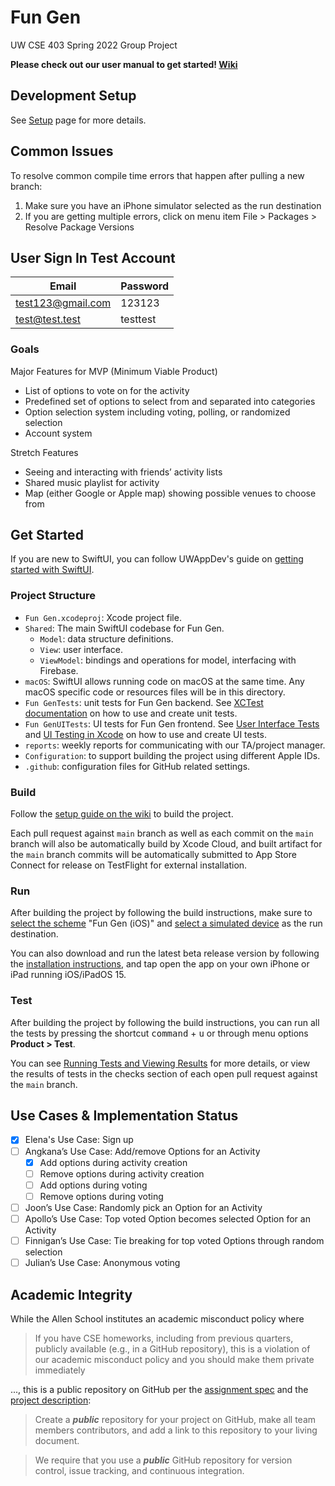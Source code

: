# Fun Gen

UW CSE 403 Spring 2022 Group Project

**Please check out our user manual to get started! [Wiki](https://github.com/Fun-Gen/Fun-Gen/wiki)**

## Development Setup

See [Setup](./Setup) page for more details.

## Common Issues

To resolve common compile time errors that happen after pulling a new branch:

1. Make sure you have an iPhone simulator selected as the run destination
2. If you are getting multiple errors, click on menu item File > Packages > Resolve Package Versions

## User Sign In Test Account

|Email|Password|
|--|--|
|test123@gmail.com|123123|
|test@test.test|testtest|



### Goals

Major Features for MVP (Minimum Viable Product)

- List of options to vote on for the activity
- Predefined set of options to select from and separated into categories
- Option selection system including voting, polling, or randomized selection
- Account system

Stretch Features

- Seeing and interacting with friends’ activity lists
- Shared music playlist for activity
- Map (either Google or Apple map) showing possible venues to choose from

## Get Started

If you are new to SwiftUI, you can follow UWAppDev's guide on
[getting started with SwiftUI](https://uwdev.app/resources/getting-started/swiftui).

### Project Structure

- `Fun Gen.xcodeproj`: Xcode project file.
- `Shared`: The main SwiftUI codebase for Fun Gen.
    - `Model`: data structure definitions.
    - `View`: user interface.
    - `ViewModel`: bindings and operations for model, interfacing with Firebase.
- `macOS`: SwiftUI allows running code on macOS at the same time.
    Any macOS specific code or resources files will be in this directory.
- `Fun GenTests`: unit tests for Fun Gen backend. 
    See [XCTest documentation](https://developer.apple.com/documentation/xctest) 
    on how to use and create unit tests.
- `Fun GenUITests`: UI tests for Fun Gen frontend.
    See [User Interface Tests](https://developer.apple.com/documentation/xctest/user_interface_tests)
    and [UI Testing in Xcode](https://developer.apple.com/videos/play/wwdc2015/406/) 
    on how to use and create UI tests.
- `reports`: weekly reports for communicating with our TA/project manager.
- `Configuration`: to support building the project using different Apple IDs.
- `.github`: configuration files for GitHub related settings.

### Build

Follow the [setup guide on the wiki](https://github.com/Fun-Gen/Fun-Gen/wiki) to build the project.

Each pull request against `main` branch as well as each commit on the `main` branch will also be automatically build by Xcode Cloud,
and built artifact for the `main` branch commits will be automatically submitted to App Store Connect for release on TestFlight for external installation.

### Run

After building the project by following the build instructions,
make sure to [select the scheme](https://developer.apple.com/documentation/xcode/running-your-app-in-the-simulator-or-on-a-device#Choose-a-Scheme) "Fun Gen (iOS)"
and [select a simulated device](https://developer.apple.com/documentation/xcode/running-your-app-in-the-simulator-or-on-a-device#Choose-a-Scheme#Select-a-Simulated-Device) as the run destination.

You can also download and run the latest beta release version by 
following the [installation instructions](https://github.com/Fun-Gen/Fun-Gen/wiki#installation),
and tap open the app on your own iPhone or iPad running iOS/iPadOS 15.

### Test

After building the project by following the build instructions,
you can run all the tests by pressing the shortcut <kbd>command</kbd> + <kbd>u</kbd> or
through menu options **Product > Test**.

You can see [Running Tests and Viewing Results](https://developer.apple.com/library/archive/documentation/DeveloperTools/Conceptual/testing_with_xcode/chapters/05-running_tests.html) for more details,
or view the results of tests in the checks section of each open pull request against the `main` branch.

## Use Cases & Implementation Status

- [x] Elena's Use Case: Sign up
- [ ] Angkana’s Use Case: Add/remove Options for an Activity
    - [x] Add options during activity creation
    - [ ] Remove options during activity creation
    - [ ] Add options during voting
    - [ ] Remove options during voting
- [ ] Joon’s Use Case: Randomly pick an Option for an Activity
- [ ] Apollo’s Use Case: Top voted Option becomes selected Option for an Activity
- [ ] Finnigan’s Use Case: Tie breaking for top voted Options through random selection
- [ ] Julian’s Use Case: Anonymous voting

## Academic Integrity

While the Allen School institutes an academic misconduct policy where

> If you have CSE homeworks, including from previous quarters, publicly available (e.g., in a GitHub repository), this is a violation of our academic misconduct policy and you should make them private immediately

..., this is a public repository on GitHub per the [assignment spec](https://homes.cs.washington.edu/~rjust/courses/CSE403/project/03_github.html) and the [project description](https://homes.cs.washington.edu/~rjust/courses/CSE403/project/project.html):

> Create a ***public*** repository for your project on GitHub, make all team members contributors, and add a link to this repository to your living document.

> We require that you use a ***public*** GitHub repository for version control, issue tracking, and continuous integration.
